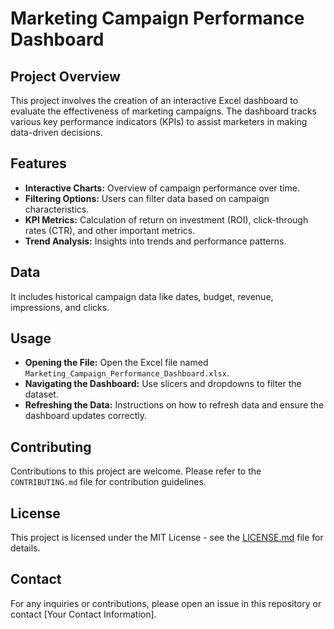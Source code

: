 # Marketing Campaign Performance Dashboard

## Project Overview
This project involves the creation of an interactive Excel dashboard to evaluate the effectiveness of marketing campaigns. The dashboard tracks various key performance indicators (KPIs) to assist marketers in making data-driven decisions.

## Features
- **Interactive Charts:** Overview of campaign performance over time.
- **Filtering Options:** Users can filter data based on campaign characteristics.
- **KPI Metrics:** Calculation of return on investment (ROI), click-through rates (CTR), and other important metrics.
- **Trend Analysis:** Insights into trends and performance patterns.

## Data
It includes historical campaign data like dates, budget, revenue, impressions, and clicks.

## Usage
- **Opening the File:** Open the Excel file named `Marketing_Campaign_Performance_Dashboard.xlsx`.
- **Navigating the Dashboard:** Use slicers and dropdowns to filter the dataset.
- **Refreshing the Data:** Instructions on how to refresh data and ensure the dashboard updates correctly.

## Contributing
Contributions to this project are welcome. Please refer to the `CONTRIBUTING.md` file for contribution guidelines.

## License
This project is licensed under the MIT License - see the [LICENSE.md](LICENSE) file for details.

## Contact
For any inquiries or contributions, please open an issue in this repository or contact [Your Contact Information].


